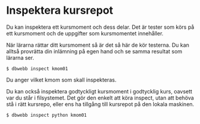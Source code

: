 Inspektera kursrepot
==================================

Du kan inspektera ett kursmoment och dess delar. Det är tester som körs på ett kursmoment och de uppgifter som kursmomentet innehåller.

När lärarna rättar ditt kursmoment så är det så här de kör testerna. Du kan alltså provrätta din inlämning på egen hand och se samma resultat som lärarna ser.

```text
$ dbwebb inspect kmom01
```

Du anger vilket kmom som skall inspekteras.

Du kan också inspektera godtyckligt kursmoment i godtycklig kurs, oavsett var du står i filsystemet. Det gör den enkelt att köra inspect, utan att behöva stå i rätt kursrepo, eller ens ha tillgång till kursrepot på den lokala maskinen.

```text
$ dbwebb inspect python kmom01
```
